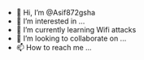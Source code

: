 - 👋 Hi, I’m @Asif872gsha
- 👀 I’m interested in ...
- 🌱 I’m currently learning Wifi attacks 
- 💞️ I’m looking to collaborate on ...
- 📫 How to reach me ...

<!---
Asif872gsha/Asif872gsha is a ✨ special ✨ repository because its `README.md` (this file) appears on your GitHub profile.
You can click the Preview link to take a look at your changes.
--->
